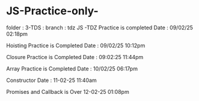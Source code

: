 # JS-Practice-only-


folder : 3-TDS : branch : tdz
JS -TDZ Practice is completed 
Date : 09/02/25  02:18pm 


Hoisting Practice is Completed
Date : 09/02/25  10:12pm


Closure Practice is Completed
Date : 09:02:25  11:44pm


Array Practice is Completed 
Date : 10/02/25  06:17pm

Constructor 
Date : 11-02-25  11:40am


Promises and Callback is Over 
12-02-25      01:08pm